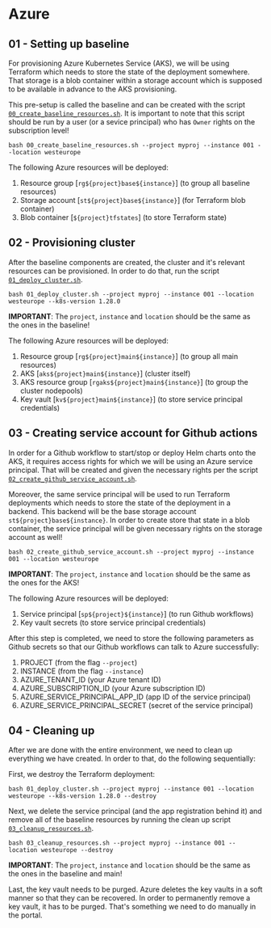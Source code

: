 # Azure

## 01 - Setting up baseline

For provisioning Azure Kubernetes Service (AKS), we will be using Terraform which needs to store the state of the deployment somewhere. That storage is a blob container within a storage account which is supposed to be available in advance to the AKS provisioning.

This pre-setup is called the baseline and can be created with the script [`00_create_baseline_resources.sh`](/infra/cluster/azure/scripts/00_create_baseline_resources.sh). It is important to note that this script should be run by a user (or a sevice principal) who has `Owner` rights on the subscription level!

```shell
bash 00_create_baseline_resources.sh --project myproj --instance 001 --location westeurope
```

The following Azure resources will be deployed:

1. Resource group [`rg${project}base${instance}`] (to group all baseline resources)
2. Storage account [`st${project}base${instance}`] (for Terraform blob container)
3. Blob container [`${project}tfstates`] (to store Terraform state)

## 02 - Provisioning cluster

After the baseline components are created, the cluster and it's relevant resources can be provisioned. In order to do that, run the script [`01_deploy_cluster.sh`](/infra/cluster/azure/scripts/01_deploy_cluster.sh).

```shell
bash 01_deploy_cluster.sh --project myproj --instance 001 --location westeurope --k8s-version 1.28.0
```

**IMPORTANT**: The `project`, `instance` and `location` should be the same as the ones in the baseline!

The following Azure resources will be deployed:

1. Resource group [`rg${project}main${instance}`] (to group all main resources)
2. AKS [`aks${project}main${instance}`] (cluster itself)
3. AKS resource group [`rgaks${project}main${instance}`] (to group the cluster nodepools)
4. Key vault [`kv${project}main${instance}`] (to store service principal credentials)

## 03 - Creating service account for Github actions

In order for a Github workflow to start/stop or deploy Helm charts onto the AKS, it requires access rights for which we will be using an Azure service principal. That will be created and given the necessary rights per the script [`02_create_github_service_account.sh`](/infra/cluster/azure/scripts/02_create_github_service_account.sh).

Moreover, the same service principal will be used to run Terraform deployments which needs to store the state of the deployment in a backend. This backend will be the base storage account `st${project}base${instance}`. In order to create store that state in a blob container, the service principal will be given necessary rights on the storage account as well!

```shell
bash 02_create_github_service_account.sh --project myproj --instance 001 --location westeurope
```

**IMPORTANT**: The `project`, `instance` and `location` should be the same as the ones for the AKS!

The following Azure resources will be deployed:

1. Service principal [`sp${project}${instance}`] (to run Github workflows)
2. Key vault secrets (to store service principal credentials)

After this step is completed, we need to store the following parameters as Github secrets so that our Github workflows can talk to Azure successfully:

1. PROJECT (from the flag `--project`)
2. INSTANCE (from the flag `--instance`)
3. AZURE_TENANT_ID (your Azure tenant ID)
4. AZURE_SUBSCRIPTION_ID (your Azure subscription ID)
5. AZURE_SERVICE_PRINCIPAL_APP_ID (app ID of the service principal)
6. AZURE_SERVICE_PRINCIPAL_SECRET (secret of the service principal)

## 04 - Cleaning up

After we are done with the entire environment, we need to clean up everything we have created. In order to that, do the following sequentially:

First, we destroy the Terraform deployment:

```shell
bash 01_deploy_cluster.sh --project myproj --instance 001 --location westeurope --k8s-version 1.28.0 --destroy
```

Next, we delete the service principal (and the app registration behind it) and remove all of the baseline resources by running the clean up script [`03_cleanup_resources.sh`](/infra/cluster/azure/scripts/03_cleanup_resources.sh).

```shell
bash 03_cleanup_resources.sh --project myproj --instance 001 --location westeurope --destroy
```

**IMPORTANT**: The `project`, `instance` and `location` should be the same as the ones in the baseline and main!

Last, the key vault needs to be purged. Azure deletes the key vaults in a soft manner so that they can be recovered. In order to permanently remove a key vault, it has to be purged. That's something we need to do manually in the portal.

